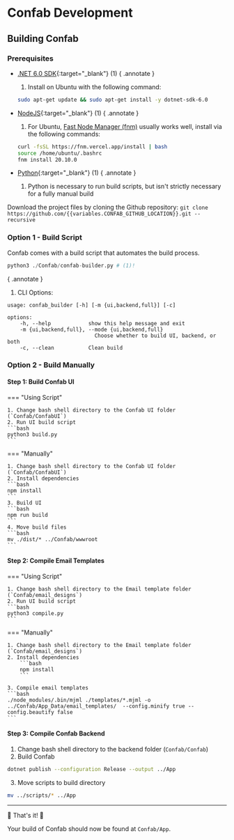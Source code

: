 # Confab Development

## Building Confab

### Prerequisites

- [.NET 6.0 SDK](https://learn.microsoft.com/en-us/dotnet/core/install/){:target="_blank"} (1)
    { .annotate }

    1.  Install on Ubuntu with the following command: 
    ```bash
    sudo apt-get update && sudo apt-get install -y dotnet-sdk-6.0
    ```

- [NodeJS](https://nodejs.org/en/download){:target="_blank"} (1)
    { .annotate }

    1.  For Ubuntu, [Fast Node Manager (fnm)](https://github.com/Schniz/fnm#using-a-script-macoslinux) usually works well, install via the following commands:
    ```bash
    curl -fsSL https://fnm.vercel.app/install | bash
    source /home/ubuntu/.bashrc
    fnm install 20.10.0
    ```

- [Python](https://www.python.org/downloads/){:target="_blank"} (1)
    { .annotate }

    1.  Python is necessary to run build scripts, but isn't strictly necessary for a fully manual build

Download the project files by cloning the Github repository: `git clone https://github.com/{{variables.CONFAB_GITHUB_LOCATION}}.git --recursive`

### Option 1 - Build Script

Confab comes with a build script that automates the build process. 
```python
python3 ./Confab/confab-builder.py # (1)!
```
{ .annotate }

1.  CLI Options:
```
usage: confab_builder [-h] [-m {ui,backend,full}] [-c]

options:
    -h, --help            show this help message and exit
    -m {ui,backend,full}, --mode {ui,backend,full}
                            Choose whether to build UI, backend, or both
    -c, --clean           Clean build
```
        
### Option 2 - Build Manually

#### Step 1: Build Confab UI

=== "Using Script"

    1. Change bash shell directory to the Confab UI folder (`Confab/ConfabUI`)
    2. Run UI build script
    ```bash
    python3 build.py
    ```

=== "Manually"

    1. Change bash shell directory to the Confab UI folder (`Confab/ConfabUI`)
    2. Install dependencies
    ```bash
    npm install
    ```
    3. Build UI
    ```bash
    npm run build
    ```
    4. Move build files
    ```bash
    mv ./dist/* ../Confab/wwwroot
    ```

#### Step 2: Compile Email Templates

=== "Using Script"

    1. Change bash shell directory to the Email template folder (`Confab/email_designs`)
    2. Run UI build script
    ```bash
    python3 compile.py
    ```

=== "Manually"

    1. Change bash shell directory to the Email template folder (`Confab/email_designs`)
    2. Install dependencies
        ```bash
        npm install
        ```
    
    3. Compile email templates
    ```bash
    ./node_modules/.bin/mjml ./templates/*.mjml -o ../Confab/App_Data/email_templates/  --config.minify true --config.beautify false 
    ```

#### Step 3: Compile Confab Backend

1. Change bash shell directory to the backend folder (`Confab/Confab`)
2. Build Confab
```bash
dotnet publish --configuration Release --output ../App
```
3. Move scripts to build directory
```bash
mv ../scripts/* ../App
```

---

🎉 That's it! 🎉

Your build of Confab should now be found at `Confab/App`.